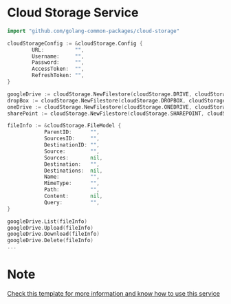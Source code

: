# Cloud Storage Service

```go
import "github.com/golang-common-packages/cloud-storage"
```

```go
cloudStorageConfig := &cloudStorage.Config {
		URL:          "",
		Username:     "",
		Password:     "",
		AccessToken:  "",
		RefreshToken: "",
}
```

```go
googleDrive := cloudStorage.NewFilestore(cloudStorage.DRIVE, cloudStorageConfig),
dropBox := cloudStorage.NewFilestore(cloudStorage.DROPBOX, cloudStorageConfig),
oneDrive := cloudStorage.NewFilestore(cloudStorage.ONEDRIVE, cloudStorageConfig),
sharePoint := cloudStorage.NewFilestore(cloudStorage.SHAREPOINT, cloudStorageConfig),
```

```go
fileInfo := &cloudStorage.FileModel {
			ParentID:      "",
			SourcesID:     "",
			DestinationID: "",
			Source:        "",
			Sources:       nil,
			Destination:   "",
			Destinations:  nil,
			Name:          "",
			MimeType:      "",
			Path:          "",
			Content:       nil,
			Query:         "",
}
```

```go
googleDrive.List(fileInfo)
googleDrive.Upload(fileInfo)
googleDrive.Download(fileInfo)
googleDrive.Delete(fileInfo)
...
```

# Note
[Check this template for more information and know how to use this service](https://github.com/golang-microservices/template)